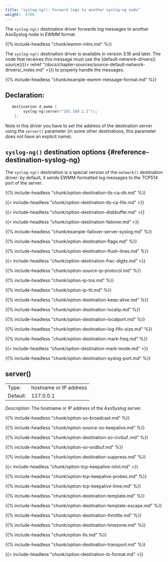 ```yaml
---
title: "syslog-ng(): Forward logs to another syslog-ng node"
weight:  6700
---
```

<!-- DISCLAIMER: This file is based on the syslog-ng Open Source Edition documentation https://github.com/balabit/syslog-ng-ose-guides/commit/2f4a52ee61d1ea9ad27cb4f3168b95408fddfdf2 and is used under the terms of The syslog-ng Open Source Edition Documentation License. The file has been modified by Axoflow. -->

The `syslog-ng()` destination driver forwards log messages to another AxoSyslog node in EWMM format.

{{% include-headless "chunk/ewmm-intro.md" %}}

The `syslog-ng()` destination driver is available in version 3.16 and later. The node that receives this message must use the [default-network-drivers() source]({{< relref "/docs/chapter-sources/source-default-network-drivers/_index.md" >}}) to properly handle the messages.

{{% include-headless "chunk/example-ewmm-message-format.md" %}}


## Declaration:

```c
   destination d_ewmm {
        syslog-ng(server("192.168.1.1"));
    };
```

Note in this driver you have to set the address of the destination server using the `server()` parameter (in some other destinations, this parameter does not have an explicit name).

## `syslog-ng()` destination options {#reference-destination-syslog-ng}

The `syslog-ng()` destination is a special version of the `network()` destination driver: by default, it sends EWMM-formatted log messages to the TCP514 port of the server.

{{% include-headless "chunk/option-destination-tls-ca-dir.md" %}}

{{< include-headless "chunk/option-destination-tls-ca-file.md" >}}

{{< include-headless "chunk/option-destination-diskbuffer.md" >}}

{{< include-headless "chunk/option-destination-failover.md" >}}

{{% include-headless "chunk/example-failover-server-syslog.md" %}}

{{% include-headless "chunk/option-destination-flags.md" %}}

{{% include-headless "chunk/option-destination-flush-lines.md" %}}

{{< include-headless "chunk/option-destination-frac-digits.md" >}}

{{% include-headless "chunk/option-source-ip-protocol.md" %}}

{{% include-headless "chunk/option-ip-tos.md" %}}

{{% include-headless "chunk/option-ip-ttl.md" %}}

{{% include-headless "chunk/option-destination-keep-alive.md" %}}

{{% include-headless "chunk/option-destination-localip.md" %}}

{{% include-headless "chunk/option-destination-localport.md" %}}

{{% include-headless "chunk/option-destination-log-fifo-size.md" %}}

{{% include-headless "chunk/option-destination-mark-freq.md" %}}

{{< include-headless "chunk/option-destination-mark-mode.md" >}}

{{% include-headless "chunk/option-destination-syslog-port.md" %}}



## server()

|          |                        |
| -------- | ---------------------- |
| Type:    | hostname or IP address |
| Default: | 127.0.0.1              |

*Description:* The hostname or IP address of the AxoSyslog server.


{{% include-headless "chunk/option-so-broadcast.md" %}}

{{% include-headless "chunk/option-source-so-keepalive.md" %}}

{{% include-headless "chunk/option-destination-so-rcvbuf..md" %}}

{{% include-headless "chunk/option-so-sndbuf.md" %}}

{{% include-headless "chunk/option-destination-suppress.md" %}}

{{< include-headless "chunk/option-tcp-keepalive-intvl.md" >}}

{{% include-headless "chunk/option-tcp-keepalive-probes.md" %}}

{{% include-headless "chunk/option-tcp-keepalive-time.md" %}}

{{% include-headless "chunk/option-destination-template.md" %}}

{{% include-headless "chunk/option-destination-template-escape.md" %}}

{{% include-headless "chunk/option-destination-throttle.md" %}}

{{% include-headless "chunk/option-destination-timezone.md" %}}

{{% include-headless "chunk/option-tls.md" %}}

{{% include-headless "chunk/option-destination-transport.md" %}}

{{< include-headless "chunk/option-destination-ts-format.md" >}}
